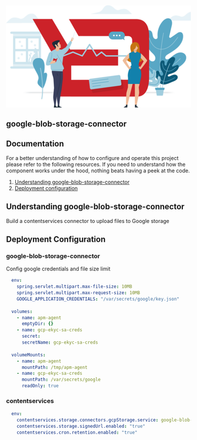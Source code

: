 ![](logo.svg)

##  google-blob-storage-connector


## Documentation

For a better understanding of how to configure and operate this project please refer to the following resources.
If you need to understand how the component works under the hood, nothing beats having a peek at the code.

1. [Understanding   google-blob-storage-connector][understand-project-url]
2. [  Deployment configuration][project-config-url]

[understand-project-url]: #
## Understanding google-blob-storage-connector
Build a contentservices connector to upload files to Google storage

[project-config-url]: #
## Deployment Configuration

### google-blob-storage-connector
Config google credentials and file size limit
````yaml
  env:
    spring.servlet.multipart.max-file-size: 10MB
    spring.servlet.multipart.max-request-size: 10MB  
    GOOGLE_APPLICATION_CREDENTIALS: "/var/secrets/google/key.json"

  volumes:
    - name: apm-agent
      emptyDir: {}
    - name: gcp-ekyc-sa-creds
      secret:
      secretName: gcp-ekyc-sa-creds
    
  volumeMounts:
    - name: apm-agent
      mountPath: /tmp/apm-agent
    - name: gcp-ekyc-sa-creds
      mountPath: /var/secrets/google
      readOnly: true
````


### contentservices
````yaml
  env:
    contentservices.storage.connectors.gcpStorage.service: google-blob-storage-connector
    contentservices.storage.signedUrl.enabled: "true"
    contentservices.cron.retention.enabled: "true"
````
